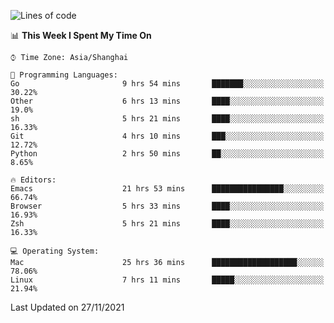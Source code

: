 <!--START_SECTION:waka-->
![Lines of code](https://img.shields.io/badge/From%20Hello%20World%20I%27ve%20Written-30851%20lines%20of%20code-blue)

📊 **This Week I Spent My Time On** 

```text
⌚︎ Time Zone: Asia/Shanghai

💬 Programming Languages: 
Go                       9 hrs 54 mins       ███████░░░░░░░░░░░░░░░░░░   30.22% 
Other                    6 hrs 13 mins       ████░░░░░░░░░░░░░░░░░░░░░   19.0% 
sh                       5 hrs 21 mins       ████░░░░░░░░░░░░░░░░░░░░░   16.33% 
Git                      4 hrs 10 mins       ███░░░░░░░░░░░░░░░░░░░░░░   12.72% 
Python                   2 hrs 50 mins       ██░░░░░░░░░░░░░░░░░░░░░░░   8.65%

🔥 Editors: 
Emacs                    21 hrs 53 mins      ████████████████░░░░░░░░░   66.74% 
Browser                  5 hrs 33 mins       ████░░░░░░░░░░░░░░░░░░░░░   16.93% 
Zsh                      5 hrs 21 mins       ████░░░░░░░░░░░░░░░░░░░░░   16.33%

💻 Operating System: 
Mac                      25 hrs 36 mins      ███████████████████░░░░░░   78.06% 
Linux                    7 hrs 11 mins       █████░░░░░░░░░░░░░░░░░░░░   21.94%

```


 Last Updated on 27/11/2021
<!--END_SECTION:waka-->
